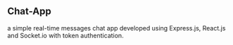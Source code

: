 ## Chat-App

a simple real-time messages chat app developed using Express.js, React.js and Socket.io
with token authentication.
